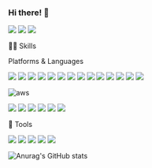 

### Hi there! 👋

<a href="https://sustaining-replace-775.notion.site/8417a78739a24556a9b82efe55b2c84d?pvs=4" target="_blank"><img src="https://img.shields.io/badge/포트폴리오-000000?style=flat-square&logo=notion&logoColor=white"/></a>
<a href="https://mail.google.com/" target="_blank"><img src="https://img.shields.io/badge/itellme7319@gmail.com-EA4335?style=flat-square&logo=gmail&logoColor=white"/></a> <img src="https://img.shields.io/badge/itellme-FFCD00?style=flat-square&logo=kakaotalk&logoColor=white"/>

<!--
**parkseonghwan/parkseonghwan** is a ✨ _special_ ✨ repository because its `README.md` (this file) appears on your GitHub profile.

Here are some ideas to get you started:

- 🔭 I’m currently working on ...
- 🌱 I’m currently learning ...
- 👯 I’m looking to collaborate on ...
- 🤔 I’m looking for help with ...
- 💬 Ask me about ...
- 📫 How to reach me: ...
- 😄 Pronouns: ...
- ⚡ Fun fact: ...
-->

💪🏻 Skills

Platforms & Languages

<img src="https://img.shields.io/badge/Java-003458?style=flat-square&logo=Java&logoColor=white"/> <img src="https://img.shields.io/badge/Vue.js-4FC08D?style=flat-square&logo=vuedotjs&logoColor=white"/>
<img src="https://img.shields.io/badge/SpringBoot-6DB33F?style=flat-square&logo=springboot&logoColor=white"/> <img src="https://img.shields.io/badge/MySQL-4479A1?style=flat-square&logo=mysql&logoColor=white"/> 
<img src="https://img.shields.io/badge/PostgreSQL-4169E1?style=flat-square&logo=postgresql&logoColor=white"/> <img src="https://img.shields.io/badge/Linux-FCC624?style=flat-square&logo=linux&logoColor=white"/> <img src="https://img.shields.io/badge/JavaScript-F7DF1E?style=flat-square&logo=javascript&logoColor=white"/> <img src="https://img.shields.io/badge/redis-DC382D?style=flat-square&logo=redis&logoColor=white"/>
<img src="https://img.shields.io/badge/Docker-2496ED?style=flat-square&logo=docker&logoColor=white"/> <img src="https://img.shields.io/badge/k8s-326CE5?style=flat-square&logo=kubernetes&logoColor=white"/>
<img src="https://img.shields.io/badge/Harbor-65A3BE?style=flat-square&logo=habr&logoColor=white"/> <img src="https://img.shields.io/badge/Argo-EF7B4D?style=flat-square&logo=argo&logoColor=white"/>
<img src="https://img.shields.io/badge/ElasticSearch-005571?style=flat-square&logo=elasticsearch&logoColor=white"/> <img src="https://img.shields.io/badge/RabbitMQ-FF6600?style=flat-square&logo=rabbitmq&logoColor=white"/>







![aws](https://github.com/parkseonghwan/parkseonghwan/assets/15334751/37b3ce76-798a-4e9a-ad21-c41c98117765) 

<img src="https://img.shields.io/badge/Lambda-FF9900?style=flat-square&logo=awslambda&logoColor=white"/> <img src="https://img.shields.io/badge/RDS-527FFF?style=flat-square&logo=amazonrds&logoColor=white"/>
<img src="https://img.shields.io/badge/EC2-FF9900?style=flat-square&logo=amazonec2&logoColor=white"/> <img src="https://img.shields.io/badge/CloudWatch-FF4F8B?style=flat-square&logo=amazoncloudwatch&logoColor=white"/> <img src="https://img.shields.io/badge/Route53-8C4FFF?style=flat-square&logo=amazonroute53&logoColor=white"/> <img src="https://img.shields.io/badge/S3-569A31?style=flat-square&logo=amazons3&logoColor=white"/>



🔭 Tools

 <img src="https://img.shields.io/badge/Slack-4A154B?style=flat-square&logo=slack&logoColor=white"/> <img src="https://img.shields.io/badge/Jira-0052CC?style=flat-square&logo=jirasoftware&logoColor=white"/> <img src="https://img.shields.io/badge/Git-F05032?style=flat-square&logo=Git&logoColor=white"/> <img src="https://img.shields.io/badge/IntellijIdea-000000?style=flat-square&logo=intellijidea&logoColor=white"/>
 <img src="https://img.shields.io/badge/Dbeaver-382923?style=flat-square&logo=dbeaver&logoColor=white"/>





 ![Anurag's GitHub stats](https://github-readme-stats.vercel.app/api?username=parkseonghwan&show_icons=true&theme=shadow_blue)






